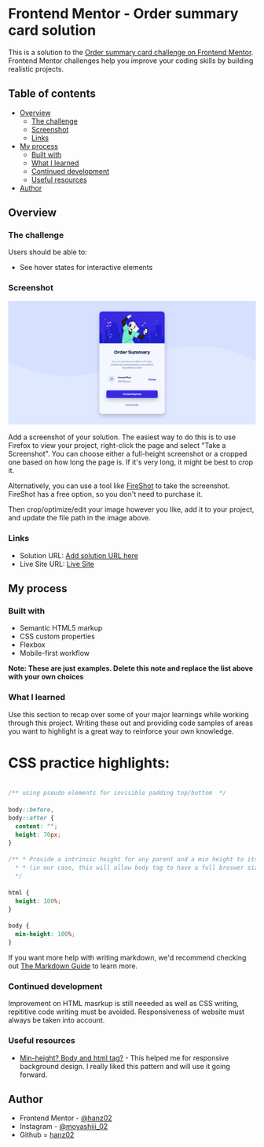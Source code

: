 # Frontend Mentor - Order summary card solution

This is a solution to the [Order summary card challenge on Frontend Mentor](https://www.frontendmentor.io/challenges/order-summary-component-QlPmajDUj). Frontend Mentor challenges help you improve your coding skills by building realistic projects. 

## Table of contents

- [Overview](#overview)
  - [The challenge](#the-challenge)
  - [Screenshot](#screenshot)
  - [Links](#links)
- [My process](#my-process)
  - [Built with](#built-with)
  - [What I learned](#what-i-learned)
  - [Continued development](#continued-development)
  - [Useful resources](#useful-resources)
- [Author](#author)


## Overview

### The challenge

Users should be able to:

- See hover states for interactive elements

### Screenshot

![](screenshots/screenshot.png)

Add a screenshot of your solution. The easiest way to do this is to use Firefox to view your project, right-click the page and select "Take a Screenshot". You can choose either a full-height screenshot or a cropped one based on how long the page is. If it's very long, it might be best to crop it.

Alternatively, you can use a tool like [FireShot](https://getfireshot.com/) to take the screenshot. FireShot has a free option, so you don't need to purchase it. 

Then crop/optimize/edit your image however you like, add it to your project, and update the file path in the image above.


### Links

- Solution URL: [Add solution URL here](https://your-solution-url.com)
- Live Site URL: [Live Site](https://hanz02.github.io/order-summary-component)

## My process

### Built with

- Semantic HTML5 markup
- CSS custom properties
- Flexbox
- Mobile-first workflow

**Note: These are just examples. Delete this note and replace the list above with your own choices**

### What I learned

Use this section to recap over some of your major learnings while working through this project. Writing these out and providing code samples of areas you want to highlight is a great way to reinforce your own knowledge.

# CSS practice highlights:

```css

/** using pseudo elements for invisible padding top/bottom  */

body::before,
body::after {
  content: "";
  height: 70px;
}

/** * Provide a intrinsic height for any parent and a min height to its children 
  * * (in our case, this will allow body tag to have a full broswer sized responsive background )  
  */

html {
  height: 100%;
}

body {
  min-height: 100%;
}

```

If you want more help with writing markdown, we'd recommend checking out [The Markdown Guide](https://www.markdownguide.org/) to learn more.


### Continued development

Improvement on HTML masrkup is still neeeded as well as CSS writing, repititive code writing must be avoided. Responsiveness of website must always be taken into account. 


### Useful resources

- [Min-height? Body and html tag?](https://stackoverflow.com/questions/17555682/height-100-or-min-height-100-for-html-and-body-elements) - This helped me for responsive background   design. I really liked this pattern and will use it going forward.


## Author

- Frontend Mentor - [@hanz02](https://www.frontendmentor.io/profile/hanz02)
- Instagram - [@moyashiii_02](https://www.instagram.com/moyashiii_02)
- Github = [hanz02](https://github.com/hanz02)

